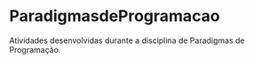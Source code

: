 # ParadigmasdeProgramacao
Atividades desenvolvidas durante a disciplina de Paradigmas de Programação.
